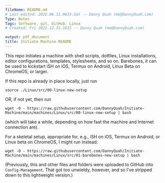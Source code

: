 ```yaml
---
fileName: README.md
# Last-edited: 2022.06.11.0633.Sat -- Danny Quah (me@DannyQuah.com)
Type: Notes
Tags: Software, git, GitHub, Linux
# Created: Fri 2021.12.31.1615 -- Danny Quah (me@DannyQuah.com)

output: pdf_document
title: Initiate Machine README
---
```

This repo initiates a machine with shell scripts, dotfiles, Linux installations, editor configurations, templates, stylesheets, and so on.  Barebones, it can be used to kickstart iSH on iOS, Termux on Android, Linux Beta on ChromeOS, or larger.  

If this repo is already in place locally, just run  

```
source ./Linux/src/00-linux-new-setup
```

OR, if not yet, then run  

```
wget -O - https://raw.githubusercontent.com/DannyQuah/Initiate-Machine/main/machines/Linux/src/00-linux-new-setup | bash
```

(which will take a while, depending on how fast the machine and Internet connection are).  

For a skeletal setup, appropriate for, e.g., iSH on iOS, Termux on Android, or Linux beta on ChromeOS, I might run instead:

```
wget -O - https://raw.githubusercontent.com/DannyQuah/Initiate-Machine/main/machines/Linux/src/01-barebones-new-setup | bash
```

(Previously, this and other files and folders were uploaded to GitHub into `Config-Management`.  That got too unwieldy, however, and so I've stripped down to this lightweight version.)  

<!---
   Invisible section: README.md
-->

